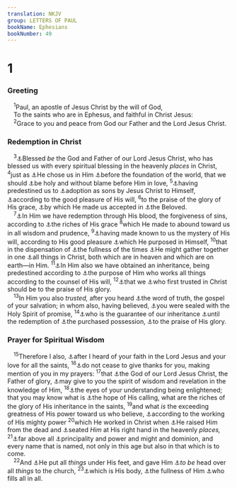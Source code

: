 ```yaml
---
translation: NKJV
group: LETTERS OF PAUL
bookName: Ephesians 
bookNumber: 49
---
```


<div class="title"><h1>1</h1><h3>Greeting</h3></div>
<span class="verse eph_1_1"> <sup>1</sup>Paul, an apostle of Jesus Christ by the will of God,<br/> To the saints who are in Ephesus, and faithful in Christ Jesus:<br/></span>
<span class="verse eph_1_2"> <sup>2</sup>Grace to you and peace from God our Father and the Lord Jesus Christ.<br/></span>
<div class="title"><h3>Redemption in Christ</h3></div>
<span class="verse eph_1_3"> <sup>3</sup><a data-toggle="tooltip" data-placement="bottom" title="2 Cor. 1:3">⚓</a>Blessed <i>be</i> the God and Father of our Lord Jesus Christ, who has blessed us with every spiritual blessing in the heavenly <i>places</i> in Christ, </span>
<span class="verse eph_1_4"><sup>4</sup>just as <a data-toggle="tooltip" data-placement="bottom" title="Rom. 8:28">⚓</a>He chose us in Him <a data-toggle="tooltip" data-placement="bottom" title="1 Pet. 1:2">⚓</a>before the foundation of the world, that we should <a data-toggle="tooltip" data-placement="bottom" title="Luke 1:75">⚓</a>be holy and without blame before Him in love, </span>
<span class="verse eph_1_5"><sup>5</sup><a data-toggle="tooltip" data-placement="bottom" title="Acts 13:48; (Rom. 8:29)">⚓</a>having predestined us to <a data-toggle="tooltip" data-placement="bottom" title="John 1:12">⚓</a>adoption as sons by Jesus Christ to Himself, <a data-toggle="tooltip" data-placement="bottom" title="(1 Cor. 1:21)">⚓</a>according to the good pleasure of His will, </span>
<span class="verse eph_1_6"><sup>6</sup>to the praise of the glory of His grace, <a data-toggle="tooltip" data-placement="bottom" title="(Rom. 3:24)">⚓</a>by which He made us accepted in <a data-toggle="tooltip" data-placement="bottom" title="Matt. 3:17">⚓</a>the Beloved.<br/></span>
<span class="verse eph_1_7"> <sup>7</sup><a data-toggle="tooltip" data-placement="bottom" title="(Heb. 9:12)">⚓</a>In Him we have redemption through His blood, the forgiveness of sins, according to <a data-toggle="tooltip" data-placement="bottom" title="(Rom. 3:24, 25)">⚓</a>the riches of His grace </span>
<span class="verse eph_1_8"><sup>8</sup>which He made to abound toward us in all wisdom and prudence, </span>
<span class="verse eph_1_9"><sup>9</sup><a data-toggle="tooltip" data-placement="bottom" title="(Rom. 16:25)">⚓</a>having made known to us the mystery of His will, according to His good pleasure <a data-toggle="tooltip" data-placement="bottom" title="(2 Tim. 1:9)">⚓</a>which He purposed in Himself, </span>
<span class="verse eph_1_10"><sup>10</sup>that in the dispensation of <a data-toggle="tooltip" data-placement="bottom" title="Gal. 4:4">⚓</a>the fullness of the times <a data-toggle="tooltip" data-placement="bottom" title="1 Cor. 3:22">⚓</a>He might gather together in one <a data-toggle="tooltip" data-placement="bottom" title="Eph. 3:15; (Phil. 2:9; Col. 1:16, 20)">⚓</a>all things in Christ, both which are in heaven and which are on earth—in Him. </span>
<span class="verse eph_1_11"><sup>11</sup><a data-toggle="tooltip" data-placement="bottom" title="Rom. 8:17">⚓</a>In Him also we have obtained an inheritance, being predestined according to <a data-toggle="tooltip" data-placement="bottom" title="Is. 46:10">⚓</a>the purpose of Him who works all things according to the counsel of His will, </span>
<span class="verse eph_1_12"><sup>12</sup><a data-toggle="tooltip" data-placement="bottom" title="2 Thess. 2:13">⚓</a>that we <a data-toggle="tooltip" data-placement="bottom" title="James 1:18">⚓</a>who first trusted in Christ should be to the praise of His glory.<br/></span>
<span class="verse eph_1_13"> <sup>13</sup>In Him you also <i>trusted,</i> after you heard <a data-toggle="tooltip" data-placement="bottom" title="John 1:17">⚓</a>the word of truth, the gospel of your salvation; in whom also, having believed, <a data-toggle="tooltip" data-placement="bottom" title="(2 Cor. 1:22)">⚓</a>you were sealed with the Holy Spirit of promise, </span>
<span class="verse eph_1_14"><sup>14</sup><a data-toggle="tooltip" data-placement="bottom" title="2 Cor. 5:5">⚓</a>who is the guarantee of our inheritance <a data-toggle="tooltip" data-placement="bottom" title="Rom. 8:23">⚓</a>until the redemption of <a data-toggle="tooltip" data-placement="bottom" title="(Acts 20:28)">⚓</a>the purchased possession, <a data-toggle="tooltip" data-placement="bottom" title="1 Pet. 2:9">⚓</a>to the praise of His glory.<br/></span>
<div class="title"><h3>Prayer for Spiritual Wisdom</h3></div>
<span class="verse eph_1_15"> <sup>15</sup>Therefore I also, <a data-toggle="tooltip" data-placement="bottom" title="Col. 1:4; Philem. 5">⚓</a>after I heard of your faith in the Lord Jesus and your love for all the saints, </span>
<span class="verse eph_1_16"><sup>16</sup><a data-toggle="tooltip" data-placement="bottom" title="Rom. 1:9">⚓</a>do not cease to give thanks for you, making mention of you in my prayers: </span>
<span class="verse eph_1_17"><sup>17</sup>that <a data-toggle="tooltip" data-placement="bottom" title="John 20:17; Rom. 15:6">⚓</a>the God of our Lord Jesus Christ, the Father of glory, <a data-toggle="tooltip" data-placement="bottom" title="Is. 11:2; Col. 1:9">⚓</a>may give to you the spirit of wisdom and revelation in the knowledge of Him, </span>
<span class="verse eph_1_18"><sup>18</sup><a data-toggle="tooltip" data-placement="bottom" title="Acts 26:18; 2 Cor. 4:6; Heb. 6:4">⚓</a>the eyes of your understanding being enlightened; that you may know what is <a data-toggle="tooltip" data-placement="bottom" title="Eph. 2:12">⚓</a>the hope of His calling, what are the riches of the glory of His inheritance in the saints, </span>
<span class="verse eph_1_19"><sup>19</sup>and what <i>is</i> the exceeding greatness of His power toward us who believe, <a data-toggle="tooltip" data-placement="bottom" title="Col. 2:12">⚓</a>according to the working of His mighty power </span>
<span class="verse eph_1_20"><sup>20</sup>which He worked in Christ when <a data-toggle="tooltip" data-placement="bottom" title="Acts 2:24">⚓</a>He raised Him from the dead and <a data-toggle="tooltip" data-placement="bottom" title="Ps. 110:1">⚓</a>seated <i>Him</i> at His right hand in the heavenly <i>places,</i></span>
<span class="verse eph_1_21"><sup>21</sup><a data-toggle="tooltip" data-placement="bottom" title="Is. 9:6, 7; Luke 1:32, 33; Phil. 2:9, 10; Rev. 19:12">⚓</a>far above all <a data-toggle="tooltip" data-placement="bottom" title="(Rom. 8:38, 39)">⚓</a>principality and power and might and dominion, and every name that is named, not only in this age but also in that which is to come.<br/></span>
<span class="verse eph_1_22"> <sup>22</sup>And <a data-toggle="tooltip" data-placement="bottom" title="Ps. 8:6; 110:1; Matt. 28:18; 1 Cor. 15:27">⚓</a>He put all <i>things</i> under His feet, and gave Him <a data-toggle="tooltip" data-placement="bottom" title="Heb. 2:7">⚓</a><i>to</i> <i>be</i> head over all <i>things</i> to the church, </span>
<span class="verse eph_1_23"><sup>23</sup><a data-toggle="tooltip" data-placement="bottom" title="Rom. 12:5">⚓</a>which is His body, <a data-toggle="tooltip" data-placement="bottom" title="Col. 2:9">⚓</a>the fullness of Him <a data-toggle="tooltip" data-placement="bottom" title="(1 Cor. 12:6)">⚓</a>who fills all in all.<br/></span>
